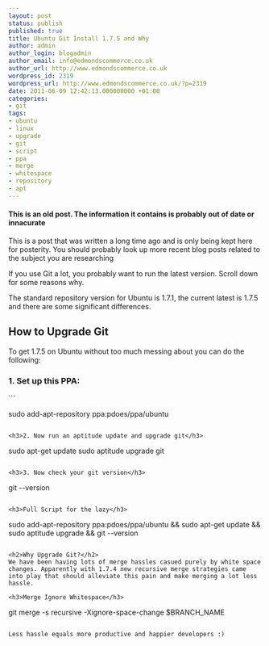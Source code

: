 ```yaml
---
layout: post
status: publish
published: true
title: Ubuntu Git Install 1.7.5 and Why
author: admin
author_login: blogadmin
author_email: info@edmondscommerce.co.uk
author_url: http://www.edmondscommerce.co.uk
wordpress_id: 2319
wordpress_url: http://www.edmondscommerce.co.uk/?p=2319
date: 2011-06-09 12:42:13.000000000 +01:00
categories:
- git
tags:
- ubuntu
- linux
- upgrade
- git
- script
- ppa
- merge
- whitespace
- repository
- apt
---
```

<div class="oldpost"><h4>This is an old post. The information it contains is probably out of date or innacurate</h4>
<p>
This is a post that was written a long time ago and is only being kept here for posterity.
You should probably look up more recent blog posts related to the subject you are researching
</p>
</div>
If you use Git a lot, you probably want to run the latest version. Scroll down for some reasons why.

The standard repository version for Ubuntu is 1.7.1, the current latest is 1.7.5 and there are some significant differences.

<h2>How to Upgrade Git</h2>
To get 1.7.5 on Ubuntu without too much messing about you can do the following:

<h3>1. Set up this PPA:</h3>
```

sudo add-apt-repository ppa:pdoes/ppa/ubuntu

```

<h3>2. Now run an aptitude update and upgrade git</h3>
```

sudo apt-get update
sudo aptitude upgrade git

```

<h3>3. Now check your git version</h3>
```

git --version

```

<h3>Full Script for the lazy</h3>
```

sudo add-apt-repository ppa:pdoes/ppa/ubuntu && sudo apt-get update && sudo aptitude upgrade && git --version

```

<h2>Why Upgrade Git?</h2>
We have been having lots of merge hassles casued purely by white space changes. Apparently with 1.7.4 new recursive merge strategies came into play that should alleviate this pain and make merging a lot less hassle.

<h3>Merge Ignore Whitespace</h3>
```

git merge -s recursive -Xignore-space-change $BRANCH_NAME

```

Less hassle equals more productive and happier developers :)

